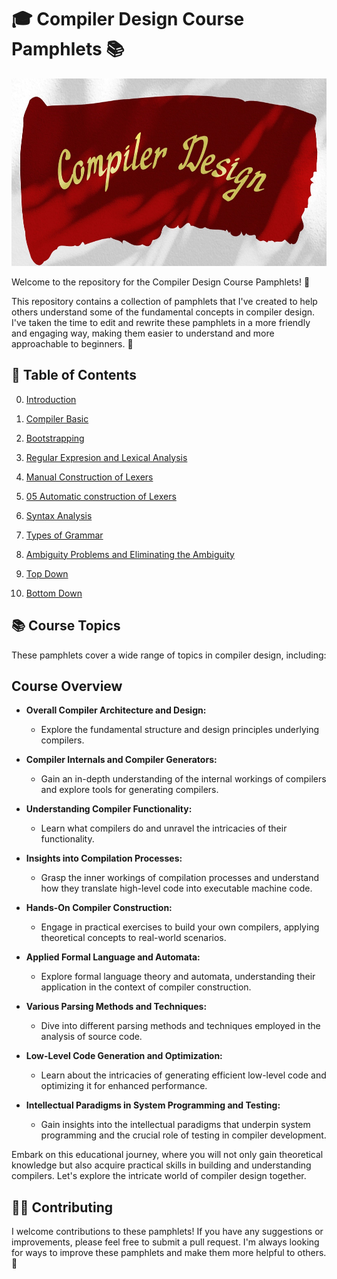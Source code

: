 

# 🎓 Compiler Design Course Pamphlets 📚

<img src="Handout/pictures/compiler-readme.jpg" height="300" width="1200" />

Welcome to the repository for the Compiler Design Course Pamphlets! 🎉

This repository contains a collection of pamphlets that I've created to help others understand some of the fundamental concepts in compiler design. I've taken the time to edit and rewrite these pamphlets in a more friendly and engaging way, making them easier to understand and more approachable to beginners. 📝

## 📖 Table of Contents

00. [Introduction](./Handout/00_Introduction.md)

01. [Compiler Basic](./Handout/01_Compiler-Basic.md)

02. [Bootstrapping](./Handout/02_Bootstrapping.md)

03. [Regular Expresion and Lexical Analysis](./Handout/03_Regular-Expressions-and-Lexical-Analysis.md)

04. [Manual Construction of Lexers](./Handout/04_1_Manual_Construction_of_Lexers.md)

05. [05 Automatic construction of Lexers](./Handout/05_Automatic_construction_of_Lexers.md)

06. [Syntax Analysis](./Handout/08_Syntax-Analysis.md)

07. [Types of Grammar](./Handout/09_Types-of-Grammar.md)

08. [Ambiguity Problems and Eliminating the Ambiguity](./Handout/06_Ambiguity-Problems-and-Eliminating-the-Ambiguity.md)

09. [Top Down](./Handout/07_Top-down.md)

10. [Bottom Down](./Handout/08_Bottom-down.md)


## 📚 Course Topics

These pamphlets cover a wide range of topics in compiler design, including:

## Course Overview


- **Overall Compiler Architecture and Design:**
  - Explore the fundamental structure and design principles underlying compilers.

- **Compiler Internals and Compiler Generators:**
  - Gain an in-depth understanding of the internal workings of compilers and explore tools for generating compilers.

- **Understanding Compiler Functionality:**
  - Learn what compilers do and unravel the intricacies of their functionality.

- **Insights into Compilation Processes:**
  - Grasp the inner workings of compilation processes and understand how they translate high-level code into executable machine code.

- **Hands-On Compiler Construction:**
  - Engage in practical exercises to build your own compilers, applying theoretical concepts to real-world scenarios.

- **Applied Formal Language and Automata:**
  - Explore formal language theory and automata, understanding their application in the context of compiler construction.

- **Various Parsing Methods and Techniques:**
  - Dive into different parsing methods and techniques employed in the analysis of source code.

- **Low-Level Code Generation and Optimization:**
  - Learn about the intricacies of generating efficient low-level code and optimizing it for enhanced performance.

- **Intellectual Paradigms in System Programming and Testing:**
  - Gain insights into the intellectual paradigms that underpin system programming and the crucial role of testing in compiler development.

Embark on this educational journey, where you will not only gain theoretical knowledge but also acquire practical skills in building and understanding compilers. Let's explore the intricate world of compiler design together.


## 👩‍💻 Contributing

I welcome contributions to these pamphlets! If you have any suggestions or improvements, please feel free to submit a pull request. I'm always looking for ways to improve these pamphlets and make them more helpful to others. 🙌
